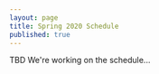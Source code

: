 ```yaml
---
layout: page
title: Spring 2020 Schedule
published: true
---
```


TBD We're working on the schedule...
